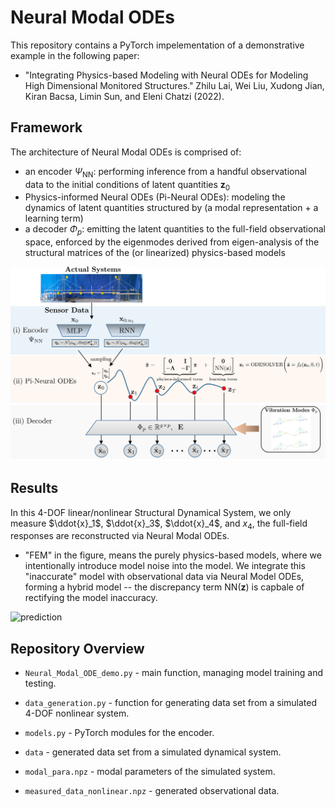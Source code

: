 # Neural Modal ODEs

This repository contains a PyTorch impelementation of a demonstrative example in the following paper:

* "Integrating Physics-based Modeling with Neural ODEs for Modeling High Dimensional Monitored Structures."
Zhilu Lai, Wei Liu, Xudong Jian, Kiran Bacsa, Limin Sun, and Eleni Chatzi (2022). 


## Framework

The architecture of Neural Modal ODEs is comprised of:

* an encoder $\Psi_{\text{NN}}$: performing inference from a handful observational data to the initial conditions of latent quantities $\textbf{z}_0$
* Physics-informed Neural ODEs (Pi-Neural ODEs): modeling the dynamics of latent quantities structured by (a modal representation + a learning term) 
* a decoder $\Phi_p$: emitting the latent quantities to the full-field observational space, enforced by the eigenmodes derived from eigen-analysis of the structural matrices of the (or linearized) physics-based models

![Graphical abstract of the framework](framework.png)


## Results

In this 4-DOF linear/nonlinear Structural Dynamical System, we only measure $\ddot{x}_1$, $\ddot{x}_3$, $\ddot{x}_4$, and $x_4$, the full-field responses are reconstructed via Neural Modal ODEs. 

* "FEM" in the figure, means the purely physics-based models, where we intentionally introduce model noise into the model. We integrate this "inaccurate" model with observational data via Neural Model ODEs, forming a hybrid model -- the discrepancy term $\text{NN}(\textbf{z})$ is capbale of rectifying the model inaccuracy.    

![prediction](fig/kn_0.5.png)
     

## Repository Overview
* `Neural_Modal_ODE_demo.py` - main function, managing model training and testing.
* `data_generation.py` - function for generating data set from a simulated 4-DOF nonlinear system.
* `models.py` - PyTorch modules for the encoder.

* `data` - generated data set from a simulated dynamical system. 
* `modal_para.npz` - modal parameters of the simulated system.
* `measured_data_nonlinear.npz` - generated observational data.
 

